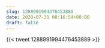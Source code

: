 ```yaml
---
slug: 1288991994476453889
date: 2020-07-31 00:16:54+00:00
draft: false
---
```


{{< tweet 1288991994476453889 >}}
